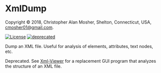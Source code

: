 # XmlDump

Copyright © 2018, Christopher Alan Mosher, Shelton, Connecticut, USA, <cmosher01@gmail.com>.

[![License](https://img.shields.io/github/license/cmosher01/XmlDump.svg)](https://www.gnu.org/licenses/gpl.html)
[![deprecated](http://badges.github.io/stability-badges/dist/deprecated.svg)](http://github.com/badges/stability-badges)

Dump an XML file. Useful for analysis of elements, attributes, text nodes, etc.

Deprecated. See [Xml-Viewer](https://github.com/cmosher01/Xml-Viewer) for a replacement
GUI program that analyzes the structure of an XML file.
